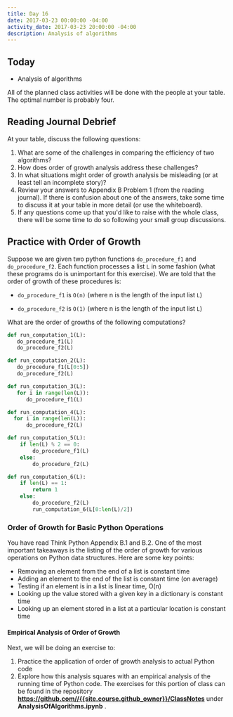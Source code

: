 ```yaml
---
title: Day 16
date: 2017-03-23 00:00:00 -04:00
activity_date: 2017-03-23 20:00:00 -04:00
description: Analysis of algorithms
---
```


## Today

* Analysis of algorithms

All of the planned class activities will be done with the people at your
table. The optimal number is probably four.

## Reading Journal Debrief

At your table, discuss the following questions:

1. What are some of the challenges in comparing the efficiency of two algorithms?
2. How does order of growth analysis address these challenges?
3. In what situations might order of growth analysis be misleading (or at least tell an incomplete story)?
4. Review your answers to Appendix B Problem 1 (from the reading journal). If there is confusion about one of the answers, take some time to discuss it at your table in more detail (or use the whiteboard).
5. If any questions come up that you'd like to raise with the whole class, there will be some time to do so following your small group discussions.

## Practice with Order of Growth

Suppose we are given two python functions `do_procedure_f1` and
`do_procedure_f2`. Each function processes a list `L`  in some fashion
(what these programs do is unimportant for this exercise). We are told that
the order of growth of these procedures is:

* `do_procedure_f1`  is `O(n)` (where n is the length of the input list `L`)

* `do_procedure_f2`  is `O(1)` (where n is the length of the input list `L`)

What are the order of growths of the following computations?

``` python
def run_computation_1(L):
   do_procedure_f1(L)
   do_procedure_f2(L)
```

``` python
def run_computation_2(L):
   do_procedure_f1(L[0:5])
   do_procedure_f2(L)
```

``` python
def run_computation_3(L):
   for i in range(len(L)):
      do_procedure_f1(L)
```

``` python
def run_computation_4(L):
  for i in range(len(L)):
      do_procedure_f2(L)
```

``` python
def run_computation_5(L):
    if len(L) % 2 == 0:
        do_procedure_f1(L)
    else:
        do_procedure_f2(L)
```

``` python
def run_computation_6(L):
    if len(L) == 1:
        return 1
    else:
        do_procedure_f2(L)
        run_computation_6(L[0:len(L)/2])
```

### Order of Growth for Basic Python Operations

You have read Think Python Appendix B.1 and B.2. One of the most important
takeaways is the listing of the order of growth for various operations on
Python data structures. Here are some key points:

* Removing an element from the end of a list is constant time
* Adding an element to the end of the list is constant time (on average)
* Testing if an element is in a list is linear time, O(n)
* Looking up the value stored with a given key in a dictionary is constant time
* Looking up an element stored in a list at a particular location is constant time

#### Empirical Analysis of Order of Growth

Next, we will be doing an exercise to:

1. Practice the application of order of growth analysis to actual Python code
2. Explore how this analysis squares with an empirical analysis of the running time of Python code. The exercises for this portion of class can be found in the repository **https://github.com//{{site.course.github_owner}}/ClassNotes**  under **AnalysisOfAlgorithms.ipynb** .
